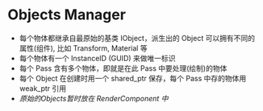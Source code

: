 # Objects Manager

* 每个物体都继承自最原始的基类 IObject，派生出的 Object 可以拥有不同的属性(组件), 比如 Transform, Material 等
* 每个物体有一个 InstanceID (GUID) 来做唯一标识
* 每个 Pass 含有多个物体，即就是在此 Pass 中要处理(绘制)的物体
* 每个 Object 在创建时用一个 shared_ptr 保存，每个 Pass 中存的物体用 weak_ptr 引用
* *原始的Objects暂时放在 RenderComponent 中*